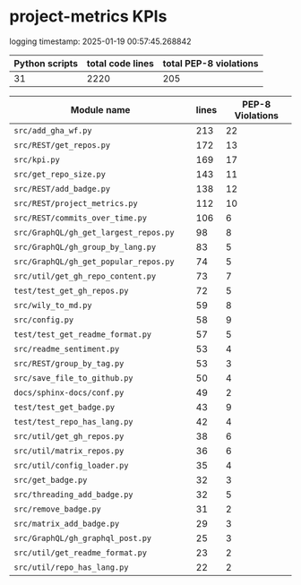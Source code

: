 # project-metrics KPIs

logging timestamp:
2025-01-19 00:57:45.268842

| Python scripts | total code lines | total PEP-8 violations |
| --- | --- | --- |
| 31| 2220 | 205 |

| Module name | lines | PEP-8 Violations |
| --- | --- | --- |
| `src/add_gha_wf.py                       ` |        213 |                   22 |
| `src/REST/get_repos.py                   ` |        172 |                   13 |
| `src/kpi.py                              ` |        169 |                   17 |
| `src/get_repo_size.py                    ` |        143 |                   11 |
| `src/REST/add_badge.py                   ` |        138 |                   12 |
| `src/REST/project_metrics.py             ` |        112 |                   10 |
| `src/REST/commits_over_time.py           ` |        106 |                    6 |
| `src/GraphQL/gh_get_largest_repos.py     ` |         98 |                    8 |
| `src/GraphQL/gh_group_by_lang.py         ` |         83 |                    5 |
| `src/GraphQL/gh_get_popular_repos.py     ` |         74 |                    5 |
| `src/util/get_gh_repo_content.py         ` |         73 |                    7 |
| `test/test_get_gh_repos.py               ` |         72 |                    5 |
| `src/wily_to_md.py                       ` |         59 |                    8 |
| `src/config.py                           ` |         58 |                    9 |
| `test/test_get_readme_format.py          ` |         57 |                    5 |
| `src/readme_sentiment.py                 ` |         53 |                    4 |
| `src/REST/group_by_tag.py                ` |         53 |                    3 |
| `src/save_file_to_github.py              ` |         50 |                    4 |
| `docs/sphinx-docs/conf.py                ` |         49 |                    2 |
| `test/test_get_badge.py                  ` |         43 |                    9 |
| `test/test_repo_has_lang.py              ` |         42 |                    4 |
| `src/util/get_gh_repos.py                ` |         38 |                    6 |
| `src/util/matrix_repos.py                ` |         36 |                    6 |
| `src/util/config_loader.py               ` |         35 |                    4 |
| `src/get_badge.py                        ` |         32 |                    3 |
| `src/threading_add_badge.py              ` |         32 |                    5 |
| `src/remove_badge.py                     ` |         31 |                    2 |
| `src/matrix_add_badge.py                 ` |         29 |                    3 |
| `src/GraphQL/gh_graphql_post.py          ` |         25 |                    3 |
| `src/util/get_readme_format.py           ` |         23 |                    2 |
| `src/util/repo_has_lang.py               ` |         22 |                    2 |
